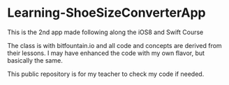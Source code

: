 # Learning-ShoeSizeConverterApp
This is the 2nd app made following along the iOS8 and Swift Course

The class is with bitfountain.io and all code and concepts are derived from their lessons. I may have enhanced the code with my own flavor, but basically the same.

This public repository is for my teacher to check my code if needed.
